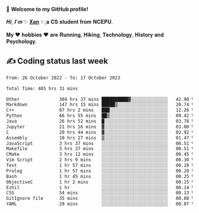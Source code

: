 🎉 **Welcome to my GitHub profile!**</br></br>
𝑯𝒊, 𝑰'𝒎 ✨ [𝐗𝐚𝐧](https://xancoding.cn/) ✨,𝐚 𝐂𝐒 𝐬𝐭𝐮𝐝𝐞𝐧𝐭 𝐟𝐫𝐨𝐦 𝐍𝐂𝐄𝐏𝐔.</br></br>
𝐌𝐲 ❤ 𝐡𝐨𝐛𝐛𝐢𝐞𝐬 ❤ 𝐚𝐫𝐞 𝐑𝐮𝐧𝐧𝐢𝐧𝐠, 𝐇𝐢𝐤𝐢𝐧𝐠, 𝐓𝐞𝐜𝐡𝐧𝐨𝐥𝐨𝐠𝐲, 𝐇𝐢𝐬𝐭𝐨𝐫𝐲 𝐚𝐧𝐝 𝐏𝐬𝐲𝐜𝐡𝐨𝐥𝐨𝐠𝐲.

## ✍️ Coding status last week
<!--START_SECTION:waka-->

```txt
From: 26 October 2022 - To: 17 October 2023

Total Time: 405 hrs 31 mins

Other               304 hrs 37 mins ██████████▓░░░░░░░░░░░░░░   42.90 %
Markdown            147 hrs 15 mins █████▒░░░░░░░░░░░░░░░░░░░   20.74 %
C++                 87 hrs 2 mins   ███░░░░░░░░░░░░░░░░░░░░░░   12.26 %
Python              66 hrs 55 mins  ██▒░░░░░░░░░░░░░░░░░░░░░░   09.42 %
Java                26 hrs 52 mins  █░░░░░░░░░░░░░░░░░░░░░░░░   03.78 %
Jupyter             21 hrs 16 mins  ▓░░░░░░░░░░░░░░░░░░░░░░░░   03.00 %
C                   20 hrs 44 mins  ▓░░░░░░░░░░░░░░░░░░░░░░░░   02.92 %
Assembly            10 hrs 27 mins  ▒░░░░░░░░░░░░░░░░░░░░░░░░   01.47 %
JavaScript          3 hrs 37 mins   ░░░░░░░░░░░░░░░░░░░░░░░░░   00.51 %
Makefile            3 hrs 37 mins   ░░░░░░░░░░░░░░░░░░░░░░░░░   00.51 %
CMake               3 hrs 12 mins   ░░░░░░░░░░░░░░░░░░░░░░░░░   00.45 %
Vim Script          2 hrs 9 mins    ░░░░░░░░░░░░░░░░░░░░░░░░░   00.30 %
Text                1 hr 57 mins    ░░░░░░░░░░░░░░░░░░░░░░░░░   00.28 %
Prolog              1 hr 57 mins    ░░░░░░░░░░░░░░░░░░░░░░░░░   00.28 %
Bash                1 hr 45 mins    ░░░░░░░░░░░░░░░░░░░░░░░░░   00.25 %
ObjectiveC          1 hr 2 mins     ░░░░░░░░░░░░░░░░░░░░░░░░░   00.15 %
Ezhil               1 hr            ░░░░░░░░░░░░░░░░░░░░░░░░░   00.14 %
CSS                 54 mins         ░░░░░░░░░░░░░░░░░░░░░░░░░   00.13 %
GitIgnore file      35 mins         ░░░░░░░░░░░░░░░░░░░░░░░░░   00.08 %
YAML                29 mins         ░░░░░░░░░░░░░░░░░░░░░░░░░   00.07 %
```

<!--END_SECTION:waka-->


<!-- ## 📈 My GitHub Stats
<p align="center">
    <img height="137px" src="https://github-readme-stats.vercel.app/api?username=Xancoding&hide_title=true&hide_border=true&show_icons=trueline_height=21&text_color=000&icon_color=000&bg_color=0,ea6161,ffc64d,fffc4d,52fa5a&theme=graywhite" /> 
    <img src="https://github-readme-stats.vercel.app/api/top-langs/?username=Xancoding&hide_title=true&hide_border=true&layout=compact&langs_count=6&text_color=000&icon_color=fff&bg_color=0,52fa5a,4dfcff,c64dff&theme=graywhite" /> 
</p> -->

<!-- ## 🔥 My GitHub activities of last 31 days.
<div align="center"> <img src="https://activity-graph.herokuapp.com/graph?username=XanCoding&theme=xcode" /> </div> -->

<!-- <p align="center"> 
  Visitor count<br/>
  <img src="https://profile-counter.glitch.me/xancoding/count.svg" />
</p> -->
